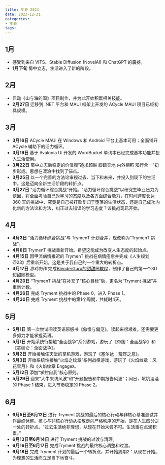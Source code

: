 ```yaml
---
title: 年表 2023
date: 2023-12-31
categories:
- 年表
tags:
---
```


## 1月

- 感受到来自 VITS、Stable Diffusion (NovelAI) 和 ChatGPT 的震撼。
- **1月下旬** 蜀中立志，生活进入了新的阶段。

## 2月

- 启动《山与海的国》项目制作，并为此开始积累相关技能。
- **2月27日** 迁移到 .NET 平台和 MAUI 框架上开发的 ACycle MAUI 项目已经初具规模。

## 3月

- **3月16日** ACycle MAUI 在 Windows 和 Android 平台上基本可用；全面铺开 ACycle 辅助下的活力循环。
- **3月19日** 基于 Avalonia UI 开发的 WordBucket 单词本已经完成基本功能并投入生活使用。
- **3月22日** 蜀中立志后稳定的价值观“追求超越 脚踏实地 内外相照 知行合一”初步形成。思想在漂泊中找到了锚点。
- **3月25日** 以一个完善的方法论审视过去、当下和未来，并投入到现下的生活中。这是迈向全新生活阶段的转折点。
- **3月27日** “活力循环综合挑战”开始。“活力循环综合挑战”以研究生毕业压力为诱因，将全面考验自己对学习的态度以及各方面综合能力，在时间跨度长达 360 天的挑战中，究竟是自己被打败复归于堕落的生活状态，还是自己成功内化新的方法论和方法，纠正过去错误的学习态度？该挑战现已开始。

## 4月

- **4月3日** “活力循环综合挑战”与 TrymenT 计划合并，现改称为“TrymenT 挑战”。
- **4月8日** TrymenT 挑战重新开始。希望这能成为改变人生态度的起始点。
- **4月15日** 因甲流病情推迟的 TrymenT 挑战在病情痊愈并完成《人生规划@23》后重新开始。这是关于我自己的一个重大的转折点。
- **4月17日** *游戏制作* 完成[BlenderGuru的甜甜圈教程](https://www.youtube.com/playlist?list=PLjEaoINr3zgFX8ZsChQVQsuDSjEqdWMAD)，制作了自己的第一个3D甜甜圈模型。
- **4月20日** “TrymenT 挑战”在补充了“核心目标”后，更名为“Tryment 挑战”并重新计数。
- **4月26日** 完成 Tryment 挑战中的 Phase 0，进入 Phase 1。
- **4月30日** 完成 Tryment 挑战中的第1个周期，共耗时4天。

## 5月

- **5月1日** 第一次尝试阅读英语原版书《傲慢与偏见》。读起来很艰难，还需要更多努力才能掌握英语。
- **5月1日** 开始系统行接触“全面战争”系列游戏，游玩了《帝国：全面战争》和《拿破仑：全面战争》。
- **5月2日** 开始接触任天堂的掌机游戏，游玩了《塞尔达：荒野之息》。
- **5月3日** 开始系统性接触“火焰之纹章”系列战棋游戏，游玩了《火焰纹章：风花雪月》和《火焰纹章 Engage》。
- **5月12日** 添加“掌控自我”核心原则。
- **5月29日** 迎来“大牛来访风波”和“开题报告和中期报告风波”；同日，坑坑洼洼的 Phase 1 结束，进入节奏稳定的 Phase 2。

## 6月

- **6月5日至6月12日** 进行 Tryment 挑战的最后的核心行动与非核心基准测试并作最终休整。核心与非核心行动从松散走向严格秩序的开始，是在人生四分之一处的转折点。“过去生活绝非理想，从现在开始未尝不可。生活重在点滴积累。”
- **6月13日至6月14日** 进行 Tryment 挑战的过渡与清理。
- **6月16日至6月17日** 完成Tryment 挑战的最终核心调整和过渡。
- **6月18日** 完成 Tryment 计划的最后一个转折点，并开始周期2：从现在开始。为理想的生活而立足当下地奋斗。
